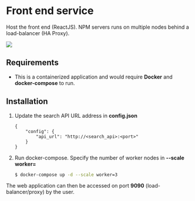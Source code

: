 # Front end service

Host the front end (ReactJS). NPM servers runs on multiple nodes behind a load-balancer (HA Proxy).  
 
![](https://i.imgur.com/Jkth0Zc.jpg)

## Requirements
- This is a containerized application and would require **Docker** and 
**docker-compose** to run.

## Installation

1. Update the search API URL address in **config.json**
    ```
    {
        "config": {
            "api_url": "http://<search_api>:<port>"
        }
    }
    ```
2. Run docker-compose. Specify the number of worker nodes in **--scale worker=**
    ```bash
    $ docker-compose up -d --scale worker=3
    ```

The web application can then be accessed on port **9090** (load-balancer/proxy) by the user.
